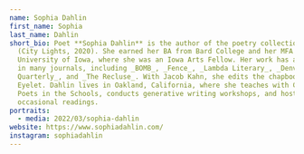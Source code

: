 ```yaml
---
name: Sophia Dahlin
first_name: Sophia
last_name: Dahlin
short_bio: Poet **Sophia Dahlin** is the author of the poetry collection _Natch_
  (City Lights, 2020). She earned her BA from Bard College and her MFA from the
  University of Iowa, where she was an Iowa Arts Fellow. Her work has appeared
  in many journals, including _BOMB_, _Fence_, _Lambda Literary_, _Denver
  Quarterly_, and _The Recluse_. With Jacob Kahn, she edits the chapbook press
  Eyelet. Dahlin lives in Oakland, California, where she teaches with California
  Poets in the Schools, conducts generative writing workshops, and hosts
  occasional readings.
portraits:
  - media: 2022/03/sophia-dahlin
website: https://www.sophiadahlin.com/
instagram: sophiadahlin
---
```

